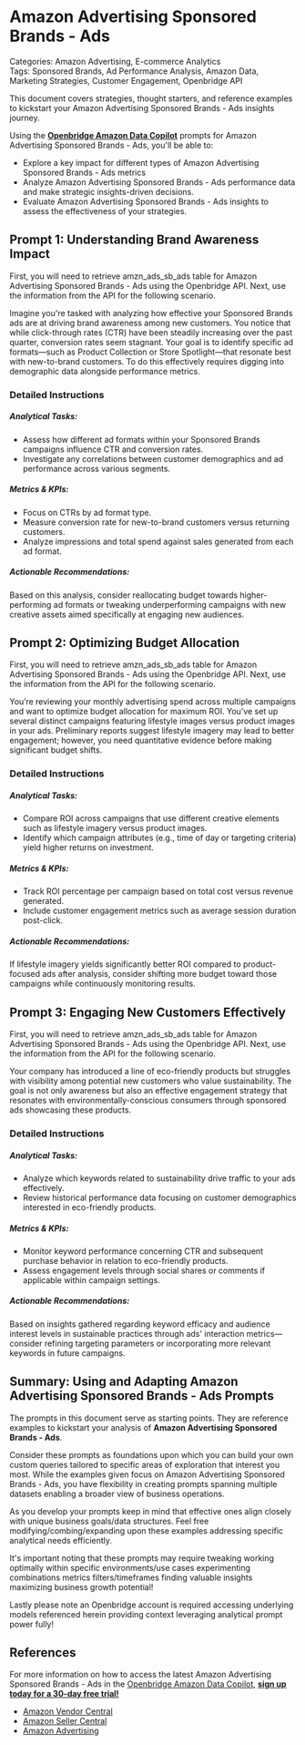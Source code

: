 # Amazon Advertising Sponsored Brands - Ads

Categories: Amazon Advertising, E-commerce Analytics  
Tags: Sponsored Brands, Ad Performance Analysis, Amazon Data, Marketing Strategies, Customer Engagement, Openbridge API  

This document covers strategies, thought starters, and reference examples to kickstart your Amazon Advertising Sponsored Brands - Ads insights journey.

Using the <a href="https://chatgpt.com/g/g-Sg4qP7r3v-openbridge-data-copilot" target="_blank"><strong>Openbridge Amazon Data Copilot</strong></a> prompts for Amazon Advertising Sponsored Brands - Ads, you'll be able to:

- Explore a key impact for different types of Amazon Advertising Sponsored Brands - Ads metrics
- Analyze Amazon Advertising Sponsored Brands - Ads performance data and make strategic insights-driven decisions.
- Evaluate Amazon Advertising Sponsored Brands - Ads insights to assess the effectiveness of your strategies.

## Prompt 1: Understanding Brand Awareness Impact

First, you will need to retrieve amzn_ads_sb_ads table for Amazon Advertising Sponsored Brands - Ads using the Openbridge API. Next, use the information from the API for the following scenario. 

Imagine you're tasked with analyzing how effective your Sponsored Brands ads are at driving brand awareness among new customers. You notice that while click-through rates (CTR) have been steadily increasing over the past quarter, conversion rates seem stagnant. Your goal is to identify specific ad formats—such as Product Collection or Store Spotlight—that resonate best with new-to-brand customers. To do this effectively requires digging into demographic data alongside performance metrics.

### Detailed Instructions
##### Analytical Tasks:
- Assess how different ad formats within your Sponsored Brands campaigns influence CTR and conversion rates.
- Investigate any correlations between customer demographics and ad performance across various segments.

##### Metrics & KPIs:
- Focus on CTRs by ad format type.
- Measure conversion rate for new-to-brand customers versus returning customers.
- Analyze impressions and total spend against sales generated from each ad format.

##### Actionable Recommendations:
Based on this analysis, consider reallocating budget towards higher-performing ad formats or tweaking underperforming campaigns with new creative assets aimed specifically at engaging new audiences.


## Prompt 2: Optimizing Budget Allocation

First, you will need to retrieve amzn_ads_sb_ads table for Amazon Advertising Sponsored Brands - Ads using the Openbridge API. Next, use the information from the API for the following scenario.

You’re reviewing your monthly advertising spend across multiple campaigns and want to optimize budget allocation for maximum ROI. You’ve set up several distinct campaigns featuring lifestyle images versus product images in your ads. Preliminary reports suggest lifestyle imagery may lead to better engagement; however, you need quantitative evidence before making significant budget shifts.

### Detailed Instructions
##### Analytical Tasks:
- Compare ROI across campaigns that use different creative elements such as lifestyle imagery versus product images.
- Identify which campaign attributes (e.g., time of day or targeting criteria) yield higher returns on investment.

##### Metrics & KPIs:
- Track ROI percentage per campaign based on total cost versus revenue generated.
- Include customer engagement metrics such as average session duration post-click.

##### Actionable Recommendations:
If lifestyle imagery yields significantly better ROI compared to product-focused ads after analysis, consider shifting more budget toward those campaigns while continuously monitoring results.


## Prompt 3: Engaging New Customers Effectively

First, you will need to retrieve amzn_ads_sb_ads table for Amazon Advertising Sponsored Brands - Ads using the Openbridge API. Next, use the information from the API for the following scenario.

Your company has introduced a line of eco-friendly products but struggles with visibility among potential new customers who value sustainability. The goal is not only awareness but also an effective engagement strategy that resonates with environmentally-conscious consumers through sponsored ads showcasing these products.

### Detailed Instructions
##### Analytical Tasks:
- Analyze which keywords related to sustainability drive traffic to your ads effectively.
- Review historical performance data focusing on customer demographics interested in eco-friendly products.

##### Metrics & KPIs:
- Monitor keyword performance concerning CTR and subsequent purchase behavior in relation to eco-friendly products.
- Assess engagement levels through social shares or comments if applicable within campaign settings.

##### Actionable Recommendations:
Based on insights gathered regarding keyword efficacy and audience interest levels in sustainable practices through ads' interaction metrics—consider refining targeting parameters or incorporating more relevant keywords in future campaigns.


## Summary: Using and Adapting Amazon Advertising Sponsored Brands - Ads Prompts
The prompts in this document serve as starting points. They are reference examples to kickstart your analysis of **Amazon Advertising Sponsored Brands - Ads**. 

Consider these prompts as foundations upon which you can build your own custom queries tailored to specific areas of exploration that interest you most. While the examples given focus on Amazon Advertising Sponsored Brands - Ads, you have flexibility in creating prompts spanning multiple datasets enabling a broader view of business operations.

As you develop your prompts keep in mind that effective ones align closely with unique business goals/data structures. Feel free modifying/combing/expanding upon these examples addressing specific analytical needs efficiently.

It's important noting that these prompts may require tweaking working optimally within specific environments/use cases experimenting combinations metrics filters/timeframes finding valuable insights maximizing business growth potential!

Lastly please note an Openbridge account is required accessing underlying models referenced herein providing context leveraging analytical prompt power fully!

## References   
For more information on how to access the latest Amazon Advertising Sponsored Brands - Ads in the <a href="https://chatgpt.com/g/g-Sg4qP7r3v-openbridge-data-copilot" target="_blank">Openbridge Amazon Data Copilot</a>, <a href="https://openbridge.com" target="_blank"><strong>sign up today for a 30-day free trial!</strong></a>

<ul>
<li><a href="https://www.openbridge.com/amazon-vendor-central/" target="_blank">Amazon Vendor Central</a></li>
<li><a href="https://www.openbridge.com/amazon-selling-partner/" target="_blank">Amazon Seller Central</a></li>
<li><a href="https://www.openbridge.com/amazon-advertising/" target="_blank">Amazon Advertising</a></li>
</ul>